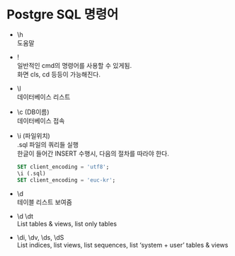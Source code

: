 # Postgre SQL 명령어

-   \h  
    도움말

-   \!  
    일반적인 cmd의 명령어를 사용할 수 있게됨.  
    화면 cls, cd 등등이 가능해진다.

-   \l  
    데이터베이스 리스트

-   \c (DB이름)  
    데이터베이스 접속

-   \i (파일위치)  
    .sql 파일의 쿼리들 실행  
    한글이 들어간 INSERT 수행시, 다음의 절차를 따라야 한다.

    ```sql
    SET client_encoding = 'utf8';
    \i (.sql)
    SET client_encoding = 'euc-kr';
    ```

-   \d  
    테이블 리스트 보여줌

-   \d \dt  
    List tables & views, list only tables

-   \di, \dv, \ds, \dS  
    List indices, list views, list sequences, list ‘system + user’ tables & views
